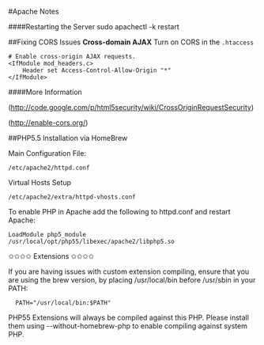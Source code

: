 #Apache Notes

####Restarting the Server
    sudo apachectl -k restart

##Fixing CORS Issues
**Cross-domain AJAX** Turn on CORS in the `.htaccess`

    # Enable cross-origin AJAX requests.
    <IfModule mod_headers.c>
        Header set Access-Control-Allow-Origin "*"
    </IfModule>

####More Information

(http://code.google.com/p/html5security/wiki/CrossOriginRequestSecurity)

(http://enable-cors.org/)

##PHP5.5 Installation via HomeBrew

Main Configuration File: 

    /etc/apache2/httpd.conf

Virtual Hosts Setup

    /etc/apache2/extra/httpd-vhosts.conf

To enable PHP in Apache add the following to httpd.conf and restart Apache:

    LoadModule php5_module    /usr/local/opt/php55/libexec/apache2/libphp5.so

✩✩✩✩ Extensions ✩✩✩✩

If you are having issues with custom extension compiling, ensure that
you are using the brew version, by placing /usr/local/bin before /usr/sbin in your PATH:

      PATH="/usr/local/bin:$PATH"

PHP55 Extensions will always be compiled against this PHP. Please install them
using --without-homebrew-php to enable compiling against system PHP.

